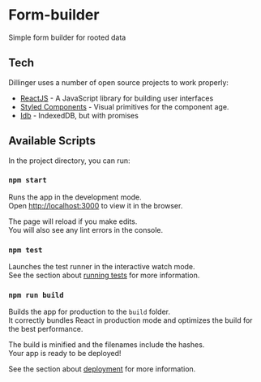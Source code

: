 # Form-builder

Simple form builder for rooted data

## Tech

Dillinger uses a number of open source projects to work properly:

- [ReactJS](https://reactjs.org/) - A JavaScript library for building user interfaces
- [Styled Components](https://www.styled-components.com/) - Visual primitives for the component age.
- [Idb](https://github.com/jakearchibald/idb) - IndexedDB, but with promises

## Available Scripts

In the project directory, you can run:

### `npm start`

Runs the app in the development mode.<br>
Open [http://localhost:3000](http://localhost:3000) to view it in the browser.

The page will reload if you make edits.<br>
You will also see any lint errors in the console.

### `npm test`

Launches the test runner in the interactive watch mode.<br>
See the section about [running tests](https://facebook.github.io/create-react-app/docs/running-tests) for more information.

### `npm run build`

Builds the app for production to the `build` folder.<br>
It correctly bundles React in production mode and optimizes the build for the best performance.

The build is minified and the filenames include the hashes.<br>
Your app is ready to be deployed!

See the section about [deployment](https://facebook.github.io/create-react-app/docs/deployment) for more information.
